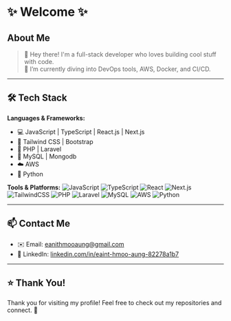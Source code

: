 <!--
**EaintHmoo/EaintHmoo** is a ✨ _special_ ✨ repository because its `README.md` (this file) appears on your GitHub profile.

Here are some ideas to get you started:

- 🔭 I’m currently working on ...
- 🌱 I’m currently learning ...
- 👯 I’m looking to collaborate on ...
- 🤔 I’m looking for help with ...
- 💬 Ask me about ...
- 📫 How to reach me: ...
- 😄 Pronouns: ...
- ⚡ Fun fact: ...
-->
# ✨ Welcome ✨

## About Me

> 👋 Hey there! I'm a full-stack developer who loves building cool stuff with code.  
> 🚀 I’m currently diving into DevOps tools, AWS, Docker, and CI/CD.

---

## 🛠️ Tech Stack

**Languages & Frameworks:**
- 💻 JavaScript | TypeScript | React.js | Next.js  
- 🎨 Tailwind CSS | Bootstrap  
- 🐘 PHP | Laravel  
- 🐬 MySQL | Mongodb
- ☁️ AWS
- 🐍 Python

**Tools & Platforms:**
![JavaScript](https://img.shields.io/badge/-JavaScript-F7DF1E?style=flat&logo=javascript&logoColor=000)
![TypeScript](https://img.shields.io/badge/-TypeScript-3178C6?style=flat&logo=typescript&logoColor=fff)
![React](https://img.shields.io/badge/-React-61DAFB?style=flat&logo=react&logoColor=000)
![Next.js](https://img.shields.io/badge/-Next.js-000?style=flat&logo=next.js&logoColor=fff)
![TailwindCSS](https://img.shields.io/badge/-TailwindCSS-38B2AC?style=flat&logo=tailwind-css&logoColor=fff)
![PHP](https://img.shields.io/badge/-PHP-777BB4?style=flat&logo=php&logoColor=fff)
![Laravel](https://img.shields.io/badge/-Laravel-FF2D20?style=flat&logo=laravel&logoColor=fff)
![MySQL](https://img.shields.io/badge/-MySQL-4479A1?style=flat&logo=mysql&logoColor=fff)
![AWS](https://img.shields.io/badge/-AWS-232F3E?style=flat&logo=amazon-aws&logoColor=fff)
![Python](https://img.shields.io/badge/-Python-3776AB?style=flat&logo=python&logoColor=fff)

---

## 📫 Contact Me

- ✉️ Email: [eanithmooaung@gmail.com](mailto:eanithmooaung@gmail.com)  
- 🔗 LinkedIn: [linkedin.com/in/eaint-hmoo-aung-82278a1b7](https://www.linkedin.com/in/eaint-hmoo-aung-82278a1b7/)

---

## ⭐ Thank You!

Thank you for visiting my profile! Feel free to check out my repositories and connect. 🙌
